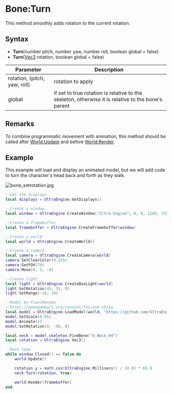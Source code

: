 # Bone:Turn

This method smoothly adds rotation to the current rotation.

## Syntax

- **Turn**(number pitch, number yaw, number roll, boolean global = false)
- **Turn**([Vec3](#vec3) rotation, boolean global = false)

| Parameter | Description |
|---|---|
| rotation, (pitch, yaw, roll) | rotation to apply |
| global | if set to true rotation is relative to the skeleton, otherwise it is relative to the bone's parent |

## Remarks

To combine programmatic movement with animation, this method should be called after [World:Update](worldupdate) and before [World:Render](worldrender).

## Example

This example will load and display an animated model, but we will add code to turn the character's head back and forth as they walk.

![bone_setrotation.jpg](https://raw.githubusercontent.com/UltraEngine/Documentation/master/Images/bone_setrotation.jpg)

```lua
--Get the displays
local displays = UltraEngine.GetDisplays()

--Create a window
local window = UltraEngine.CreateWindow("Ultra Engine", 0, 0, 1280, 720, displays[0], WINDOW_CENTER | WINDOW_TITLEBAR)

--Create a framebuffer
local framebuffer = UltraEngine.CreateFramebuffer(window)

--Create a world
local world = UltraEngine.CreateWorld()

--Create a camera
local camera = UltraEngine.CreateCamera(world)
camera:SetClearColor(0.125)
camera:SetFOV(70)
camera:Move(0, 2, -8)

--Create light
local light = UltraEngine.CreateBoxLight(world)
light:SetRotation(45, 35, 0)
light:SetRange(-10, 10)

--Model by PixelMannen
--https://opengameart.org/content/fox-and-shiba
local model = UltraEngine.LoadModel(world, "https://github.com/UltraEngine/Documentation/raw/master/Assets/Models/Characters/Fox.glb")
model:SetScale(0.05)
model:Animate(1)
model:SetRotation(0, -90, 0)

local neck = model.skeleton:FindBone("b_Neck_04")
local rotation = UltraEngine.Vec3()

--Main loop
while window:Closed() == false do
    world:Update()

    rotation.y = math.cos(UltraEngine.Millisecs() / 10.0) * 65.0
    neck:Turn(rotation, true)

    world:Render(framebuffer)
end
```
